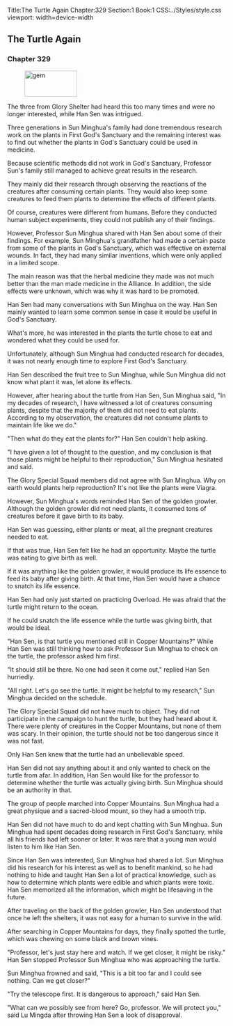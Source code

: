 Title:The Turtle Again 
Chapter:329 
Section:1 
Book:1 
CSS:../Styles/style.css 
viewport: width=device-width
  
## The Turtle Again
### Chapter 329
  
<figure>
	<img src="../Images/gem.gif" alt="gem" id="gem" width="120" height="60" />
</figure>
  

  
The three from Glory Shelter had heard this too many times and were no longer interested, while Han Sen was intrigued.

Three generations in Sun Minghua's family had done tremendous research work on the plants in First God's Sanctuary and the remaining interest was to find out whether the plants in God's Sanctuary could be used in medicine.

Because scientific methods did not work in God's Sanctuary, Professor Sun's family still managed to achieve great results in the research.

They mainly did their research through observing the reactions of the creatures after consuming certain plants. They would also keep some creatures to feed them plants to determine the effects of different plants.

Of course, creatures were different from humans. Before they conducted human subject experiments, they could not publish any of their findings.

However, Professor Sun Minghua shared with Han Sen about some of their findings. For example, Sun Minghua's grandfather had made a certain paste from some of the plants in God's Sanctuary, which was effective on external wounds. In fact, they had many similar inventions, which were only applied in a limited scope.

The main reason was that the herbal medicine they made was not much better than the man made medicine in the Alliance. In addition, the side effects were unknown, which was why it was hard to be promoted.

Han Sen had many conversations with Sun Minghua on the way. Han Sen mainly wanted to learn some common sense in case it would be useful in God's Sanctuary.

What's more, he was interested in the plants the turtle chose to eat and wondered what they could be used for.

Unfortunately, although Sun Minghua had conducted research for decades, it was not nearly enough time to explore First God's Sanctuary.

Han Sen described the fruit tree to Sun Minghua, while Sun Minghua did not know what plant it was, let alone its effects.

However, after hearing about the turtle from Han Sen, Sun Minghua said, "In my decades of research, I have witnessed a lot of creatures consuming plants, despite that the majority of them did not need to eat plants. According to my observation, the creatures did not consume plants to maintain life like we do."

"Then what do they eat the plants for?" Han Sen couldn't help asking.

"I have given a lot of thought to the question, and my conclusion is that those plants might be helpful to their reproduction," Sun Minghua hesitated and said.

The Glory Special Squad members did not agree with Sun Minghua. Why on earth would plants help reproduction? It's not like the plants were Viagra.

However, Sun Minghua's words reminded Han Sen of the golden growler. Although the golden growler did not need plants, it consumed tons of creatures before it gave birth to its baby.

Han Sen was guessing, either plants or meat, all the pregnant creatures needed to eat.

If that was true, Han Sen felt like he had an opportunity. Maybe the turtle was eating to give birth as well.

If it was anything like the golden growler, it would produce its life essence to feed its baby after giving birth. At that time, Han Sen would have a chance to snatch its life essence.

Han Sen had only just started on practicing Overload. He was afraid that the turtle might return to the ocean.

If he could snatch the life essence while the turtle was giving birth, that would be ideal.

"Han Sen, is that turtle you mentioned still in Copper Mountains?" While Han Sen was still thinking how to ask Professor Sun Minghua to check on the turtle, the professor asked him first.

"It should still be there. No one had seen it come out," replied Han Sen hurriedly.

"All right. Let's go see the turtle. It might be helpful to my research," Sun Minghua decided on the schedule.

The Glory Special Squad did not have much to object. They did not participate in the campaign to hunt the turtle, but they had heard about it. There were plenty of creatures in the Copper Mountains, but none of them was scary. In their opinion, the turtle should not be too dangerous since it was not fast.

Only Han Sen knew that the turtle had an unbelievable speed.

Han Sen did not say anything about it and only wanted to check on the turtle from afar. In addition, Han Sen would like for the professor to determine whether the turtle was actually giving birth. Sun Minghua should be an authority in that.

The group of people marched into Copper Mountains. Sun Minghua had a great physique and a sacred-blood mount, so they had a smooth trip.

Han Sen did not have much to do and kept chatting with Sun Minghua. Sun Minghua had spent decades doing research in First God's Sanctuary, while all his friends had left sooner or later. It was rare that a young man would listen to him like Han Sen.

Since Han Sen was interested, Sun Minghua had shared a lot. Sun Minghua did his research for his interest as well as to benefit mankind, so he had nothing to hide and taught Han Sen a lot of practical knowledge, such as how to determine which plants were edible and which plants were toxic. Han Sen memorized all the information, which might be lifesaving in the future.

After traveling on the back of the golden growler, Han Sen understood that once he left the shelters, it was not easy for a human to survive in the wild.

After searching in Copper Mountains for days, they finally spotted the turtle, which was chewing on some black and brown vines.

"Professor, let's just stay here and watch. If we get closer, it might be risky." Han Sen stopped Professor Sun Minghua who was approaching the turtle.

Sun Minghua frowned and said, "This is a bit too far and I could see nothing. Can we get closer?"

"Try the telescope first. It is dangerous to approach," said Han Sen.

"What can we possibly see from here? Go, professor. We will protect you," said Lu Mingda after throwing Han Sen a look of disapproval.